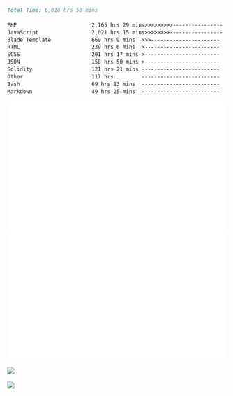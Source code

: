 <!--START_SECTION:waka-->

```markdown
Total Time: 6,018 hrs 58 mins

PHP                        2,165 hrs 29 mins>>>>>>>>>----------------   35.29 %
JavaScript                 2,021 hrs 15 mins>>>>>>>>-----------------   32.94 %
Blade Template             669 hrs 9 mins  >>>----------------------   10.91 %
HTML                       239 hrs 6 mins  >------------------------   03.90 %
SCSS                       201 hrs 17 mins >------------------------   03.28 %
JSON                       158 hrs 50 mins >------------------------   02.59 %
Solidity                   121 hrs 21 mins -------------------------   01.98 %
Other                      117 hrs         -------------------------   01.91 %
Bash                       69 hrs 13 mins  -------------------------   01.13 %
Markdown                   49 hrs 25 mins  -------------------------   00.81 %
```

<!--END_SECTION:waka-->

![](https://raw.githubusercontent.com/DrMaxis/github-stats-transparent/output/generated/overview.svg)
![](https://raw.githubusercontent.com/DrMaxis/github-stats-transparent/output/generated/languages.svg)

![](https://git-readme-stats-drmaxis-projects.vercel.app/api?username=drmaxis&show_icons=true&theme=outrun&count_private=true&show=reviews,discussions_started,discussions_answered,prs_merged,prs_merged_percentage&custom_title=2024%20Github%20Rank)
 
<a href="https://count.getloli.com/"><img src="https://count.getloli.com/get/@:maxis-the-alchemist?theme=rule34"></a>
<!-- https://count.getloli.com/get/@alchemist?theme=rule34 -->
<br>
